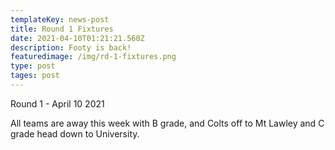 ```yaml
---
templateKey: news-post
title: Round 1 Fixtures
date: 2021-04-10T01:21:21.560Z
description: Footy is back!
featuredimage: /img/rd-1-fixtures.png
type: post
tages: post
---
```

Round 1 - April 10 2021

All teams are away this week with B grade, and Colts off to Mt Lawley and C grade head down to University.